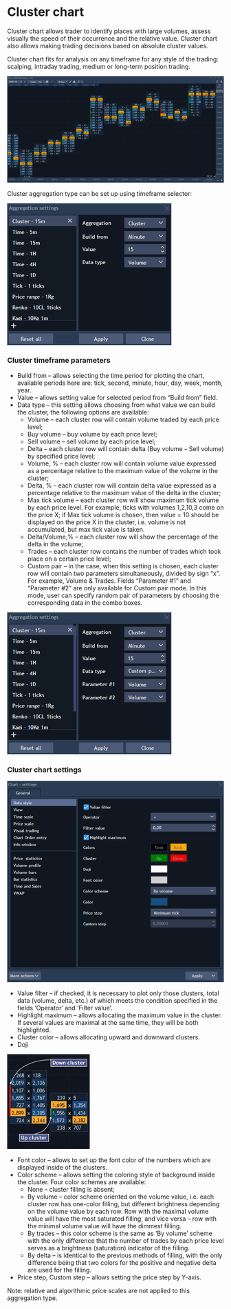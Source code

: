 # Cluster chart

Cluster chart allows trader to identify places with large volumes, assess visually the speed of their occurrence and the relative value. Cluster chart also allows making trading decisions based on absolute cluster values.

Cluster chart fits for analysis on any timeframe for any style of the trading: scalping, intraday trading, medium or long-term position trading.

![](../../../.gitbook/assets/10.png)


Cluster aggregation type can be set up using timeframe selector:

![](../../../.gitbook/assets/11%20%281%29.png)

### **Cluster timeframe parameters**

* Build from – allows selecting the time period for plotting the chart, available periods here are: tick, second, minute, hour, day, week, month, year.
* Value – allows setting value for selected period from “Build from” field.
* Data type – this setting allows choosing from what value we can build the cluster, the following options are available:
  * Volume – each cluster row will contain volume traded by each price level;
  * Buy volume – buy volume by each price level;
  * Sell volume – sell volume by each price level;
  * Delta – each cluster row will contain delta \(Buy volume – Sell volume\) by specified price level;
  * Volume, % – each cluster row will contain volume value expressed as a percentage relative to the maximum value of the volume in the cluster;
  * Delta, % – each cluster row will contain delta value expressed as a percentage relative to the maximum value of the delta in the cluster;
  * Max tick volume – each cluster row will show maximum tick volume by each price level. For example, ticks with volumes 1,2,10,3 come on the price X; if Max tick volume is chosen, then value = 10 should be displayed on the price X in the cluster, i.e. volume is not accumulated, but max tick value is taken.
  * Delta/Volume,% – each cluster row will show the percentage of the delta in the volume;
  * Trades – each cluster row contains the number of trades which took place on a certain price level;
  * Custom pair – in the case, when this setting is chosen, each cluster row will contain two parameters simultaneously, divided by sign “x”. For example, Volume & Trades. Fields “Parameter \#1” and “Parameter \#2” are only available for Custom pair mode. In this mode, user can specify random pair of parameters by choosing the corresponding data in the combo boxes.

![](../../../.gitbook/assets/12%20%284%29.png)

### Cluster chart settings

![](../../../.gitbook/assets/13%20%284%29.png)

* Value filter – if checked, it is necessary to plot only those clusters, total data \(volume, delta, etc.\) of which meets the condition specified in the fields ‘Operator’ and ‘Filter value’.
* Highlight maximum – allows allocating the maximum value in the cluster. If several values are maximal at the same time, they will be both highlighted.
* Cluster color – allows allocating upward and downward clusters.
* Doji

![](../../../.gitbook/assets/up-and-down-cluster.jpg)

* Font color – allows to set up the font color of the numbers which are displayed inside of the clusters.
* Color scheme – allows setting the coloring style of background inside the cluster. Four color schemes are available:
  * None – cluster filling is absent;
  * By volume – color scheme oriented on the volume value, i.e. each cluster row has one-color filling, but different brightness depending on the volume value by each row. Row with the maximal volume value will have the most saturated filling, and vice versa – row with the minimal volume value will have the dimmest filling.
  * By trades – this color scheme is the same as ‘By volume’ scheme with the only difference that the number of trades by each price level serves as a brightness \(saturation\) indicator of the filling.
  * By delta – is identical to the previous methods of filling, with the only difference being that two colors for the positive and negative delta are used for the filling.
* Price step, Custom step – allows setting the price step by Y-axis.

Note: relative and algorithmic price scales are not applied to this aggregation type.

